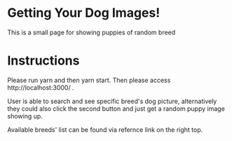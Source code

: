 # Getting Your Dog Images!
This is a small page for showing puppies of random breed

# Instructions
Please run yarn and then yarn start. Then please access http://localhost:3000/ .

User is able to search and see specific breed's dog picture, alternatively they could also click the second button and just get a random puppy image showing up.

Available breeds' list can be found via refernce link on the right top.

